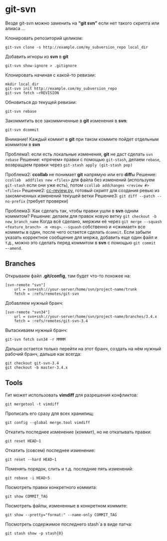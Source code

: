 git-svn
=======

Везде git-svn можно заменить на **“git svn”** если нет такого скрипта или алиаса ...

Клонировать репозиторий целиком:

    git-svn clone -s http://example.com/my_subversion_repo local_dir

Добавить игноры из **svn** в **git**

    git-svn show-ignore > .gitignore

Клонировать начиная с какой-то ревизии:

    mkdir local_dir
    git-svn init http://example.com/my_subversion_repo
    git-svn fetch –rREVISION

Обновиться до текущей ревизии:

    git-svn rebase

Закоммитить все закоммиченные в **git** изменения в **svn**:

    git-svn dcommit

Внимание! Каждый коммит в **git** при таком коммите пойдет отдельным коммитом в **svn**

Проблема1: если есть локальные изменения, **git** не даст сделать `svn rebase`
Решение: «прячем» правки с помощью `git-stash`, делаем `rebase`, возвращаем правки через `git-stash apply (git-stash pop)`

Проблема2: **ccollab** не понимает **git** напрямую или его **diff**ы
Решение: `ccollab  addfiles new <files>` для файла без изменений (используем `git-stash` если они уже есть), потом `ccollab addchanges <review #> <files>`
Решение2: [cc-review.py](https://raw.github.com/dimasg/devtools/master/cc-review.py), готовый скрипт для создания ревью из закомиченных изменений текущей ветки
Решение3: `git diff --patch --no-prefix` (требует проверки)

Проблема3: Как сделать так, чтобы правки ушли в **svn** одним коммитом?
Решение: делаем для правок новую ветку `git checkout -b new_branch_name`
Когда всё сделано, мержим её через `git merge --squash <feature_branch> -m <msg>`.
`--squash` собственно и «сжимает» все коммиты в один, после чего остается сделать `dcommit`. Если забыли указать корректное сообщение для мержа, добавить еще один файл и т.д., можно это сделать перед коммитом в **svn** с помощью `git commit –-amend`.


Branches
--------

Открываем файл **.git/config**, там будет что-то похожее на:

    [svn-remote "svn"]
        url = svn+ssh://your-server/home/svn/project-name/trunk
        fetch = :refs/remotes/git-svn

Добавляем нужный бранч:

    [svn-remote "svn34"]
        url = svn+ssh://your-server/home/svn/project-name/branches/3.4.x
        fetch = :refs/remotes/git-svn-3.4

Вытаскиваем нужный бранч:

    git-svn fetch svn34 -r MMMM

Дальше остается только перейти на этот бранч, создать на нём нужный рабочий бранч, дальше как всегда:

    git checkout git-svn-3.4
    git checkout -b master-3.4.x


Tools
-----

Гит может использовать **vimdiff** для разрешения конфликтов:

    git mergetool -t vimdiff

Прописать его сразу для всех хранилищ:

    git config --global merge.tool vimdiff

Откатить  последнее изменение (коммит),  но не откатывать правки:

    git reset HEAD~1

Откатить (совсем) последнее изменение:

    git reset --hard HEAD~1

Поменять порядок, слить и т.д. последние пять изменений:

    git rebase -i HEAD~5

Посмотреть правки конкретного коммита:

    git show COMMIT_TAG

Посмотреть файлы, измененные в конкретном коммите:

    git show --pretty="format:" --name-only COMMIT_TAG

Посмотреть содержимое последнего stash`а в виде патча:

    git stash show -p stash{0}

